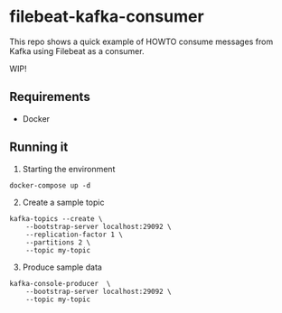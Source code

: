 # filebeat-kafka-consumer

This repo shows a quick example of HOWTO consume messages from Kafka using Filebeat as a consumer.

WIP!


## Requirements

- Docker


## Running it

1. Starting the environment

```
docker-compose up -d
```


2. Create a sample topic

```
kafka-topics --create \
    --bootstrap-server localhost:29092 \
    --replication-factor 1 \
    --partitions 2 \
    --topic my-topic
```

3. Produce sample data

```
kafka-console-producer  \
    --bootstrap-server localhost:29092 \
    --topic my-topic 
```
    